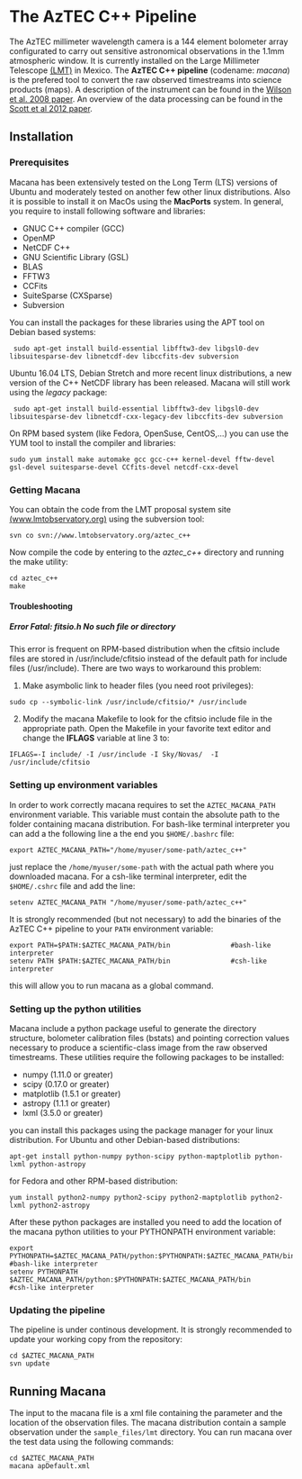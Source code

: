 
# The AzTEC C++ Pipeline

The AzTEC millimeter wavelength camera is a 144 element bolometer array configurated to carry out sensitive astronomical observations in the 1.1mm atmospheric window. It is currently installed on the Large Millimeter Telescope [(LMT)](www.lmtgtm.org) in Mexico.  The **AzTEC C++ pipeline** (codename: *macana*) is the prefered tool to convert the raw observed timestreams into science products (maps). A description of the instrument can be found in the [Wilson et al. 2008 paper](https://academic.oup.com/mnras/article/386/2/807/1056754). An overview of the data processing can be found in the [Scott et al 2012 paper](https://academic.oup.com/mnras/article/405/4/2260/1044926). 

## Installation

### Prerequisites

Macana has been extensively tested on the Long Term (LTS) versions of Ubuntu and moderately tested on another few other linux distributions. Also it is possible to install it on MacOs using the **MacPorts** system. In general, you require to install following software and libraries:

 * GNUC C++ compiler (GCC)
 * OpenMP
 * NetCDF C++
 * GNU Scientific Library (GSL)
 * BLAS
 * FFTW3
 * CCFits
 * SuiteSparse (CXSparse)
 * Subversion

You can install the packages for these libraries using the APT tool on Debian based systems:

```
 sudo apt-get install build-essential libfftw3-dev libgsl0-dev libsuitesparse-dev libnetcdf-dev libccfits-dev subversion
```

Ubuntu 16.04 LTS, Debian Stretch and more recent linux distributions, a new version of the C++ NetCDF library has been released. Macana will still work using the *legacy* package:

```
 sudo apt-get install build-essential libfftw3-dev libgsl0-dev libsuitesparse-dev libnetcdf-cxx-legacy-dev libccfits-dev subversion
```
On RPM based system (like Fedora, OpenSuse, CentOS,...) you can use the YUM tool to install the compiler and libraries:

```
sudo yum install make automake gcc gcc-c++ kernel-devel fftw-devel gsl-devel suitesparse-devel CCfits-devel netcdf-cxx-devel
```

### Getting Macana

You can obtain the code from the LMT proposal system site [(www.lmtobservatory.org)](www.lmtobservatory.org) using the subversion tool:

```
svn co svn://www.lmtobservatory.org/aztec_c++
```

Now compile the code by entering to the *aztec_c++* directory and running the make utility:

```
cd aztec_c++
make
```
#### Troubleshooting

##### 	Error Fatal: fitsio.h No such file or directory
This error is frequent on RPM-based distribution when the cfitsio include files are stored in /usr/include/cfitsio instead of the default path for include files (/usr/include). There are two ways to workaround this problem:

 1. Make asymbolic link to header files (you need root privileges):
 
 ```
 sudo cp --symbolic-link /usr/include/cfitsio/* /usr/include
 ```
 2. Modify the macana Makefile to look for the cfitsio include file in the appropriate path. Open the Makefile in your favorite text editor and change the **IFLAGS** variable at line 3 to:
 
 ```
 IFLAGS=-I include/ -I /usr/include -I Sky/Novas/  -I /usr/include/cfitsio
 ```


### Setting up environment variables
In order to work correctly macana requires to set the `AZTEC_MACANA_PATH` environment variable. This variable must contain the absolute path to the folder containing macana distribution. For bash-like terminal interpreter you can add a the following  line a the end you `$HOME/.bashrc` file:

 ```
 export AZTEC_MACANA_PATH="/home/myuser/some-path/aztec_c++"
 ```
 
just replace the `/home/myuser/some-path` with the actual path where you downloaded macana. For a csh-like terminal interpreter, edit the `$HOME/.cshrc` file and add the line:

 ```
 setenv AZTEC_MACANA_PATH "/home/myuser/some-path/aztec_c++"
 ```
 
It is strongly recommended (but not necessary) to add the binaries of the AzTEC C++ pipeline to your `PATH` environment variable:

 ```
 export PATH=$PATH:$AZTEC_MACANA_PATH/bin				#bash-like interpreter
 setenv PATH $PATH:$AZTEC_MACANA_PATH/bin				#csh-like interpreter
 ```
this will allow you to run macana as a global command. 

### Setting up the python utilities
Macana include a python package useful to generate the directory structure, bolometer calibration files (bstats) and  pointing correction values necessary to produce a scientific-class image from the raw observed timestreams. These utilities require the following packages to be installed:

* numpy (1.11.0 or greater)
* scipy (0.17.0 or greater)
* matplotlib (1.5.1 or greater)
* astropy (1.1.1 or greater)
* lxml (3.5.0 or greater)

you can install this packages using the package manager for your linux distribution. For Ubuntu and other Debian-based distributions: 
```
apt-get install python-numpy python-scipy python-maptplotlib python-lxml python-astropy
```
for Fedora and other RPM-based distribution:

```
yum install python2-numpy python2-scipy python2-maptplotlib python2-lxml python2-astropy
```

After these python packages are installed you need to add the location of the macana python utilities to your PYTHONPATH environment variable:

```
export PYTHONPATH=$AZTEC_MACANA_PATH/python:$PYTHONPATH:$AZTEC_MACANA_PATH/bin				#bash-like interpreter
setenv PYTHONPATH $AZTEC_MACANA_PATH/python:$PYTHONPATH:$AZTEC_MACANA_PATH/bin				#csh-like interpreter
```

### Updating the pipeline

The pipeline is under continous development. It is strongly recommended to update your working copy from the repository:

```
cd $AZTEC_MACANA_PATH
svn update
```

## Running Macana

The input to the macana file is a xml file containing the parameter and the location of the observation files. The macana distribution contain a sample observation under the `sample_files/lmt` directory. You can run macana over the test data using the following commands:

    cd $AZTEC_MACANA_PATH
    macana apDefault.xml
